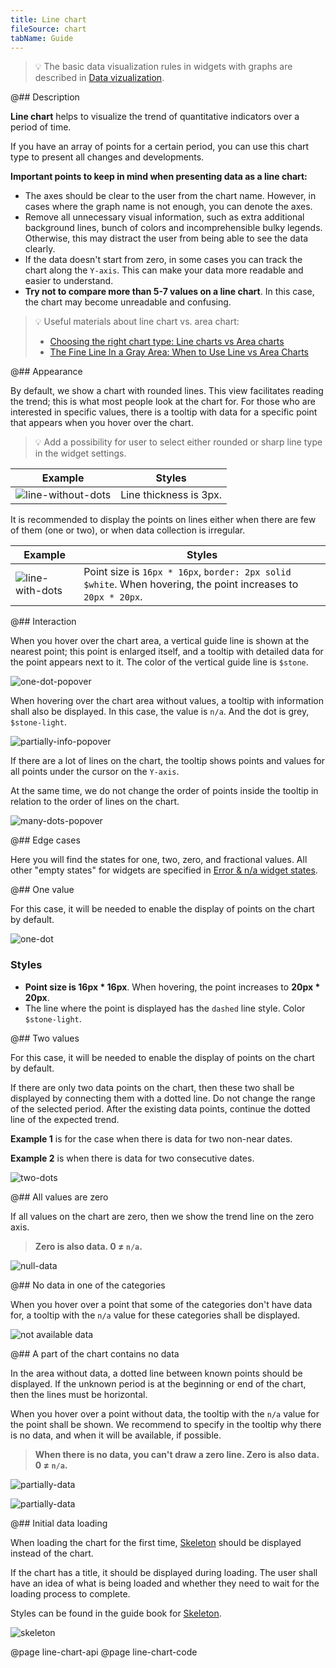 ```yaml
---
title: Line chart
fileSource: chart
tabName: Guide
---
```


> 💡 The basic data visualization rules in widgets with graphs are described in [Data vizualization](/data-display/conception/).

@## Description

**Line chart** helps to visualize the trend of quantitative indicators over a period of time.

If you have an array of points for a certain period, you can use this chart type to present all changes and developments.

**Important points to keep in mind when presenting data as a line chart:**

- The axes should be clear to the user from the chart name. However, in cases where the graph name is not enough, you can denote the axes.
- Remove all unnecessary visual information, such as extra additional background lines, bunch of colors and incomprehensible bulky legends. Otherwise, this may distract the user from being able to see the data clearly.
- If the data doesn't start from zero, in some cases you can track the chart along the `Y-axis`. This can make your data more readable and easier to understand.
- **Try not to compare more than 5-7 values on a line chart**. In this case, the chart may become unreadable and confusing.

> 💡 Useful materials about line chart vs. area chart:
>
> - [Choosing the right chart type: Line charts vs Area charts](https://www.fusioncharts.com/blog/line-charts-vs-area-charts/)
> - [The Fine Line In a Gray Area: When to Use Line vs Area Charts](https://visual.ly/blog/line-vs-area-charts/)

@## Appearance

By default, we show a chart with rounded lines. This view facilitates reading the trend; this is what most people look at the chart for. For those who are interested in specific values, there is a tooltip with data for a specific point that appears when you hover over the chart.

> 💡 Add a possibility for user to select either rounded or sharp line type in the widget settings.

| Example                                       | Styles                 |
| --------------------------------------------- | ---------------------- |
| ![line-without-dots](static/without-dots.png) | Line thickness is 3px. |

It is recommended to display the points on lines either when there are few of them (one or two), or when data collection is irregular.

| Example                            | Styles                                                                                                        |
| ---------------------------------- | ------------------------------------------------------------------------------------------------------------- |
| ![line-with-dots](static/dots.png) | Point size is `16px * 16px`, `border: 2px solid $white`. When hovering, the point increases to `20px * 20px`. |

@## Interaction

When you hover over the chart area, a vertical guide line is shown at the nearest point; this point is enlarged itself, and a tooltip with detailed data for the point appears next to it. The color of the vertical guide line is `$stone`.

![one-dot-popover](static/popover-1.png)

When hovering over the chart area without values, a tooltip with information shall also be displayed. In this case, the value is `n/a`. And the dot is grey, `$stone-light`.

![partially-info-popover](static/partially.png)

If there are a lot of lines on the chart, the tooltip shows points and values for all points under the cursor on the `Y-axis`.

At the same time, we do not change the order of points inside the tooltip in relation to the order of lines on the chart.

![many-dots-popover](static/popover-2.png)

@## Edge cases

Here you will find the states for one, two, zero, and fractional values. All other "empty states" for widgets are specified in [Error & n/a widget states](/components/widget-empty/).

@## One value

For this case, it will be needed to enable the display of points on the chart by default.

![one-dot](static/one-dot.png)

### Styles

- **Point size is 16px \* 16px**. When hovering, the point increases to **20px \* 20px**.
- The line where the point is displayed has the `dashed` line style. Color `$stone-light`.

@## Two values

For this case, it will be needed to enable the display of points on the chart by default.

If there are only two data points on the chart, then these two shall be displayed by connecting them with a dotted line. Do not change the range of the selected period. After the existing data points, continue the dotted line of the expected trend.

**Example 1** is for the case when there is data for two non-near dates.

**Example 2** is when there is data for two consecutive dates.

![two-dots](static/two-dots.png)

@## All values are zero

If all values on the chart are zero, then we show the trend line on the zero axis.

> **Zero is also data. 0 ≠ `n/a`.**

![null-data](static/null.png)

@## No data in one of the categories

When you hover over a point that some of the categories don't have data for, a tooltip with the `n/a` value for these categories shall be displayed.

![not available data](static/not-available.png)

@## A part of the chart contains no data

In the area without data, a dotted line between known points should be displayed. If the unknown period is at the beginning or end of the chart, then the lines must be horizontal.

When you hover over a point without data, the tooltip with the `n/a` value for the point shall be shown. We recommend to specify in the tooltip why there is no data, and when it will be available, if possible.

> **When there is no data, you can't draw a zero line. Zero is also data. 0 ≠ `n/a`.**

![partially-data](static/partially.png)

![partially-data](static/partially-trash.png)

@## Initial data loading

When loading the chart for the first time, [Skeleton](/components/skeleton/) should be displayed instead of the chart.

If the chart has a title, it should be displayed during loading. The user shall have an idea of what is being loaded and whether they need to wait for the loading process to complete.

Styles can be found in the guide book for [Skeleton](/components/skeleton/).

![skeleton](static/skeleton.png)

@page line-chart-api
@page line-chart-code
